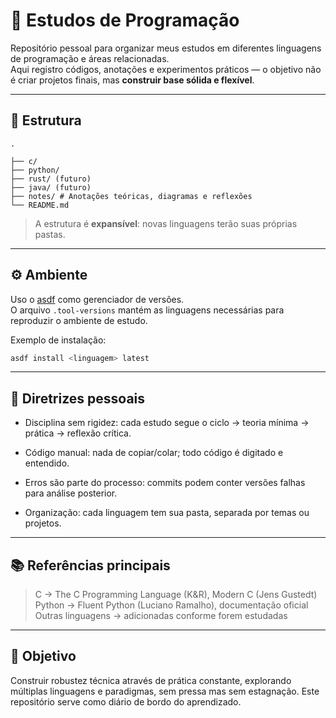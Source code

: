 # 🧠 Estudos de Programação

Repositório pessoal para organizar meus estudos em diferentes linguagens de programação e áreas relacionadas.  
Aqui registro códigos, anotações e experimentos práticos — o objetivo não é criar projetos finais, mas **construir base sólida e flexível**.

---

## 📂 Estrutura

```tree
.

├── c/
├── python/
├── rust/ (futuro)
├── java/ (futuro)
├── notes/ # Anotações teóricas, diagramas e reflexões
└── README.md
```

> A estrutura é **expansível**: novas linguagens terão suas próprias pastas.

---

## ⚙️ Ambiente

Uso o [asdf](https://asdf-vm.com) como gerenciador de versões.  
O arquivo `.tool-versions` mantém as linguagens necessárias para reproduzir o ambiente de estudo.

Exemplo de instalação:

```bash
asdf install <linguagem> latest
```

---

## 📌 Diretrizes pessoais

- Disciplina sem rigidez: cada estudo segue o ciclo → teoria mínima → prática → reflexão crítica.

- Código manual: nada de copiar/colar; todo código é digitado e entendido.

- Erros são parte do processo: commits podem conter versões falhas para análise posterior.

- Organização: cada linguagem tem sua pasta, separada por temas ou projetos.

---

## 📚 Referências principais

> C → The C Programming Language (K&R), Modern C (Jens Gustedt)
> Python → Fluent Python (Luciano Ramalho), documentação oficial
> Outras linguagens → adicionadas conforme forem estudadas

---

## 🚀 Objetivo

Construir robustez técnica através de prática constante, explorando múltiplas linguagens e paradigmas, sem pressa mas sem estagnação. Este repositório serve como diário de bordo do aprendizado.
